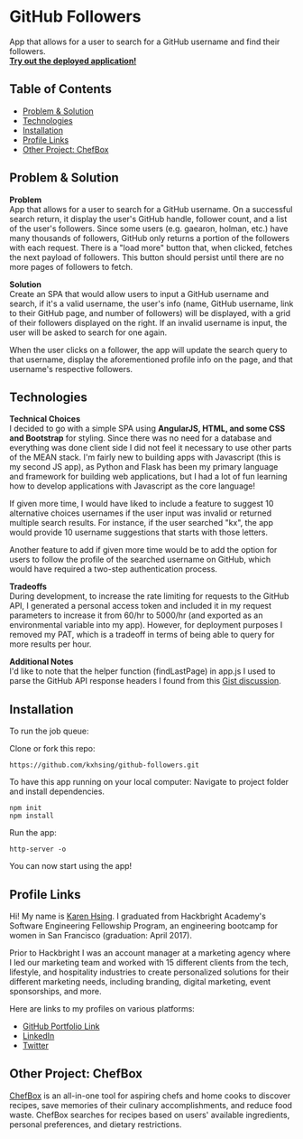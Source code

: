 GitHub Followers
===========================
App that allows for a user to search for a GitHub username and find their followers.</br>
**[Try out the deployed application!](https://find-github-followers.herokuapp.com/)**

## Table of Contents
* [Problem & Solution](#process)
* [Technologies](#technologies)
* [Installation](#install)
* [Profile Links](#author)
* [Other Project: ChefBox](#projects)

## <a name="process"></a>Problem & Solution

**Problem**</br>
App that allows for a user to search for a GitHub username. On a successful search return, it display the user's GitHub handle, follower count, and a list of the user's followers. Since some users (e.g. gaearon, holman, etc.) have many thousands of followers, GitHub only returns a portion of the followers with each request. There is a "load more" button that, when clicked, fetches the next payload of followers. This button should persist until there are no more pages of followers to fetch.

**Solution**</br>
Create an SPA that would allow users to input a GitHub username and search, if it's a valid username, 
the user's info (name, GitHub username, link to their GitHub page, and number of followers) will be displayed, with a grid  of their followers displayed on the right. If an invalid username is input, the user will be asked to search for one again.

When the user clicks on a follower, the app will update the search query to that username, display the aforementioned profile info on the page, and that username's respective followers.


## <a name="technologies"></a>Technologies

**Technical Choices**</br>
I decided to go with a simple SPA using **AngularJS, HTML, and some CSS and Bootstrap** for styling. Since there was no need for a database and everything was done client side I did not feel it necessary to use other parts of the MEAN stack. I'm fairly new to building apps with Javascript (this is my second JS app), as Python and Flask has been my primary language and framework for building web applications, but I had a lot of fun learning how to develop applications with Javascript as the core language!

If given more time, I would have liked to include a feature to suggest 10 alternative choices usernames if the user input was invalid or returned multiple search results. For instance, if the user searched "kx", the app would provide 10 username suggestions that starts with those letters. 

Another feature to add if given more time would be to add the option for users to follow the profile of the searched username on GitHub, which would have required a two-step authentication process.

**Tradeoffs**</br>
During development, to increase the rate limiting for requests to the GitHub API, I generated a personal access token and included it in my request parameters to increase it from 60/hr to 5000/hr (and exported as an environmental variable into my app). However, for deployment purposes I removed my PAT, which is a tradeoff in terms of being able to query for more results per hour.

**Additional Notes**</br>
I'd like to note that the helper function (findLastPage) in app.js I used to parse the GitHub API response headers I found from this [Gist discussion](https://gist.github.com/niallo/3109252).

## <a name="install"></a>Installation

To run the job queue:

Clone or fork this repo:

```
https://github.com/kxhsing/github-followers.git
```

To have this app running on your local computer:
Navigate to project folder and install dependencies.

```
npm init
npm install
```

Run the app:

```
http-server -o
```

You can now start using the app!


## <a name="author"></a>Profile Links
Hi! My name is [Karen Hsing](https://www.linkedin.com/in/karenhsing/). I graduated from Hackbright Academy's Software Engineering Fellowship Program, an engineering bootcamp for women in San Francisco (graduation: April 2017). 

Prior to Hackbright I was an account manager at a marketing agency where I led our marketing team and worked with 15 different clients from the tech, lifestyle, and hospitality industries to create personalized solutions for their different marketing needs, including branding, digital marketing, event sponsorships, and more.

Here are links to my profiles on various platforms:
* [GitHub Portfolio Link](https://kxhsing.github.io/)
* [LinkedIn](https://www.linkedin.com/in/karenhsing/)
* [Twitter](https://twitter.com/karenhsing)

## <a name="projects"></a>Other Project: ChefBox
[ChefBox](https://github.com/kxhsing/chefbox) is an all-in-one tool for aspiring chefs and home cooks to discover recipes, save memories of their culinary accomplishments, and reduce food waste. ChefBox searches for recipes based on users' available ingredients, personal preferences, and dietary restrictions. 






